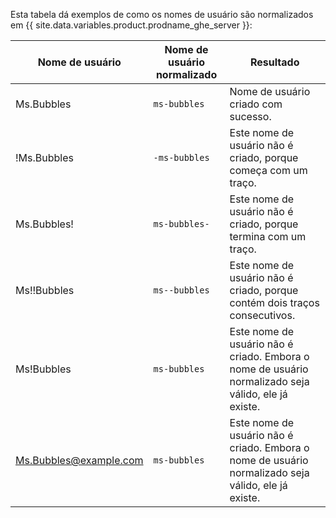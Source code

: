 Esta tabela dá exemplos de como os nomes de usuário são normalizados em {{ site.data.variables.product.prodname_ghe_server }}:

| Nome de usuário        | Nome de usuário normalizado | Resultado                                                                                           |
| ---------------------- | --------------------------- | --------------------------------------------------------------------------------------------------- |
| Ms.Bubbles             | `ms-bubbles`                | Nome de usuário criado com sucesso.                                                                 |
| !Ms.Bubbles            | `-ms-bubbles`               | Este nome de usuário não é criado, porque começa com um traço.                                      |
| Ms.Bubbles!            | `ms-bubbles-`               | Este nome de usuário não é criado, porque termina com um traço.                                     |
| Ms!!Bubbles            | `ms--bubbles`               | Este nome de usuário não é criado, porque contém dois traços consecutivos.                          |
| Ms!Bubbles             | `ms-bubbles`                | Este nome de usuário não é criado. Embora o nome de usuário normalizado seja válido, ele já existe. |
| Ms.Bubbles@example.com | `ms-bubbles`                | Este nome de usuário não é criado. Embora o nome de usuário normalizado seja válido, ele já existe. |
